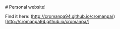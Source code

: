 # Personal website!

Find it here: (http://cromanpa94.github.io/cromanpa/)[http://cromanpa94.github.io/cromanpa/]

